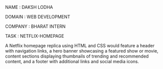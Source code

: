 NAME : DAKSH LODHA

DOMAIN : WEB DEVELOPMENT

COMPANY : BHARAT INTERN

TASK : NETFLIX-HOMEPAGE


A Netflix homepage replica using HTML and CSS would feature a header with navigation links, a hero banner showcasing a featured show or movie, content sections displaying thumbnails of trending and recommended content, and a footer with additional links and social media icons.
